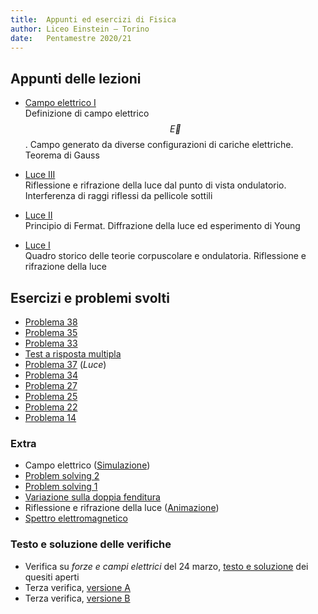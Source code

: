 ```yaml
---
title:  Appunti ed esercizi di Fisica 
author: Liceo Einstein – Torino
date:   Pentamestre 2020/21
---
```


## Appunti delle lezioni

* [Campo elettrico I](cap13-lec1.pdf)  
  Definizione di campo elettrico $$\vec{E}$$. Campo generato da diverse configurazioni di cariche elettriche. Teorema di Gauss

* [Luce III](cap12-lec3.pdf)  
  Riflessione e rifrazione della luce dal punto di vista ondulatorio. Interferenza di raggi riflessi da pellicole sottili
  
* [Luce II](cap12-lec2.pdf)  
  Principio di Fermat. Diffrazione della luce ed esperimento di Young
  
* [Luce I](cap12-lec1.pdf)  
  Quadro storico delle teorie corpuscolare e ondulatoria. Riflessione e rifrazione della luce

## Esercizi e problemi svolti

* [Problema 38](ex/cap13-38.html)
* [Problema 35](ex/cap13-35.html)
* [Problema 33](ex/cap13-33.html)
* [Test a risposta multipla](ex/cap13-quiz.html)
* [Problema 37](ex/cap12-37.html) (*Luce*)
* [Problema 34](ex/cap12-34.html)
* [Problema 27](ex/cap12-27.html)
* [Problema 25](ex/cap12-25.html)
* [Problema 22](ex/cap12-22.html)
* [Problema 14](ex/cap12-14.html)

### Extra

* Campo elettrico ([Simulazione](https://phet.colorado.edu/sims/html/charges-and-fields/latest/charges-and-fields_en.html))
* [Problem solving 2](ex/cap12-e3.html)
* [Problem solving 1](ex/cap12-e2.html)
* [Variazione sulla doppia fenditura](ex/cap12-e1.html)
* Riflessione e rifrazione della luce ([Animazione](https://www.geogebra.org/m/dgxtrr3a))
* [Spettro elettromagnetico](https://upload.wikimedia.org/wikipedia/commons/2/25/Electromagnetic-Spectrum.svg)

### Testo e soluzione delle verifiche

* Verifica su *forze e campi elettrici* del 24 marzo, [testo e soluzione](test2q.pdf) dei quesiti aperti
* Terza verifica, [versione A](test1a.pdf)
* Terza verifica, [versione B](test1b.pdf)
